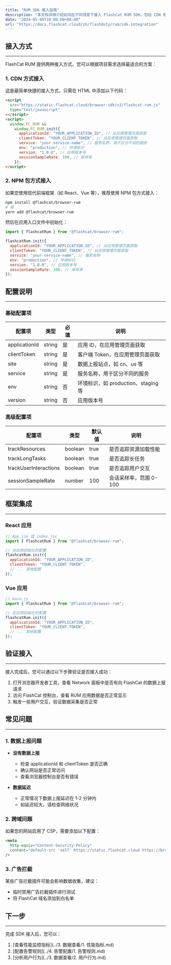 ```yaml
---
title: "RUM SDK 接入指南"
description: "本文档详细介绍如何在不同场景下接入 FlashCat RUM SDK，包括 CDN 和 NPM 两种方式。"
date: "2024-05-09T10:00:00+08:00"
url: "https://docs.flashcat.cloud/zh/flashduty/rum/sdk-integration"
---
```


## 接入方式

---

FlashCat RUM 提供两种接入方式，您可以根据项目需求选择最适合的方案：

### 1. CDN 方式接入

这是最简单快捷的接入方式，只需在 HTML 中添加以下代码：

```html
<script
  src="https://static.flashcat.cloud/browser-sdk/v3/flashcat-rum.js"
  type="text/javascript"
></script>
<script>
  window.FC_RUM &&
    window.FC_RUM.init({
      applicationId: "YOUR_APPLICATION_ID", // 从应用管理页面获取
      clientToken: "YOUR_CLIENT_TOKEN", // 从应用管理页面获取
      service: "your-service-name", // 服务名称，用于区分不同的服务
      env: "production", // 环境标识
      version: "1.0.0", // 应用版本号
      sessionSampleRate: 100, // 采样率
    });
</script>
```

### 2. NPM 包方式接入

如果您使用现代前端框架（如 React、Vue 等），推荐使用 NPM 包方式接入：

```bash
npm install @flashcat/browser-rum
# 或
yarn add @flashcat/browser-rum
```

然后在应用入口文件中初始化：

```javascript
import { flashcatRum } from "@flashcat/browser-rum";

flashcatRum.init({
  applicationId: "YOUR_APPLICATION_ID", // 从应用管理页面获取
  clientToken: "YOUR_CLIENT_TOKEN", // 从应用管理页面获取
  service: "your-service-name", // 服务名称
  env: "production", // 环境标识
  version: "1.0.0", // 应用版本号
  sessionSampleRate: 100, // 采样率
});
```

## 配置说明

---

### 基础配置项

| 配置项        | 类型   | 必填 | 说明                                |
| ------------- | ------ | ---- | ----------------------------------- |
| applicationId | string | 是   | 应用 ID，在应用管理页面获取         |
| clientToken   | string | 是   | 客户端 Token，在应用管理页面获取    |
| site          | string | 是   | 数据上报站点，如 cn、us 等          |
| service       | string | 是   | 服务名称，用于区分不同的服务        |
| env           | string | 否   | 环境标识，如 production、staging 等 |
| version       | string | 否   | 应用版本号                          |

### 高级配置项

| 配置项                | 类型    | 默认值 | 说明                   |
| --------------------- | ------- | ------ | ---------------------- |
| trackResources        | boolean | true   | 是否追踪资源加载性能   |
| trackLongTasks        | boolean | true   | 是否追踪长任务         |
| trackUserInteractions | boolean | true   | 是否追踪用户交互       |
| sessionSampleRate     | number  | 100    | 会话采样率，范围 0-100 |

## 框架集成

---

### React 应用

```javascript
// App.jsx 或 index.jsx
import { flashcatRum } from "@flashcat/browser-rum";

// 在应用初始化时配置
flashcatRum.init({
  applicationId: "YOUR_APPLICATION_ID",
  clientToken: "YOUR_CLIENT_TOKEN",
  // ... 其他配置
});
```

### Vue 应用

```javascript
// main.js
import { flashcatRum } from "@flashcat/browser-rum";

// 在应用初始化时配置
flashcatRum.init({
  applicationId: "YOUR_APPLICATION_ID",
  clientToken: "YOUR_CLIENT_TOKEN",
  // ... 其他配置
});
```

## 验证接入

---

接入完成后，您可以通过以下步骤验证是否接入成功：

1. 打开浏览器开发者工具，查看 Network 面板中是否有向 FlashCat 的数据上报请求
2. 访问 FlashCat 控制台，查看 RUM 应用数据是否正常显示
3. 触发一些用户交互，验证数据采集是否正常

## 常见问题

---

### 1. 数据上报问题

- **没有数据上报**

  - 检查 applicationId 和 clientToken 是否正确
  - 确认网站是否正常访问
  - 查看浏览器控制台是否有错误

- **数据延迟**
  - 正常情况下数据上报延迟在 1-2 分钟内
  - 如延迟较大，请检查网络状况

### 2. 跨域问题

如果您的网站启用了 CSP，需要添加以下配置：

```html
<meta
  http-equiv="Content-Security-Policy"
  content="default-src 'self' https://static.flashcat.cloud https://browser.flashcat.cloud;"
/>
```

### 3. 广告拦截

某些广告拦截插件可能会影响数据收集，建议：

- 临时禁用广告拦截插件进行测试
- 将 FlashCat 域名添加到白名单

## 下一步

---

完成 SDK 接入后，您可以：

1. [查看性能监控指标](../3. 数据查看/1. 性能指标.md)
2. [配置告警规则](../4. 告警配置/1. 告警规则.md)
3. [分析用户行为](../3. 数据查看/2. 用户行为.md)
